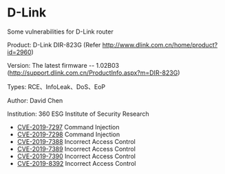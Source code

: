 # D-Link

Some vulnerabilities for D-Link router

Product: D-Link DIR-823G  (Refer http://www.dlink.com.cn/home/product?id=2960)

Version: The latest firmware -- 1.02B03 (http://support.dlink.com.cn/ProductInfo.aspx?m=DIR-823G)

Types: RCE、InfoLeak、DoS、EoP

Author: David Chen

Institution: 360 ESG Institute of Security Research

* [CVE-2019-7297](./Vul_1.md) Command Injection
* [CVE-2019-7298](./Vul_2.md) Command Injection
* [CVE-2019-7388](./Vul_3.md) Incorrect Access Control
* [CVE-2019-7389](./Vul_4.md) Incorrect Access Control
* [CVE-2019-7390](./Vul_5.md) Incorrect Access Control
* [CVE-2019-8392](./Vul_6.md) Incorrect Access Control
